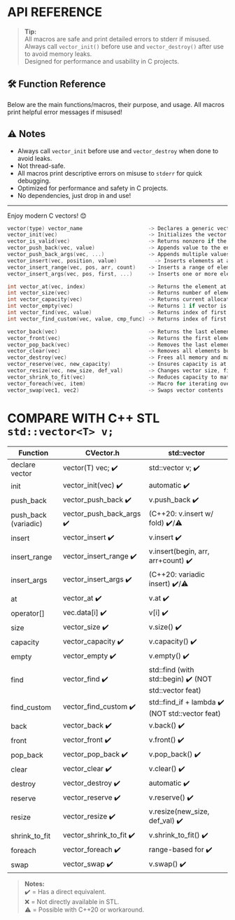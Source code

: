 # API REFERENCE


> **Tip:**  
> All macros are safe and print detailed errors to stderr if misused.  
> Always call `vector_init()` before use and `vector_destroy()` after use to avoid memory leaks.  
> Designed for performance and usability in C projects.  

## 🛠️ Function Reference

Below are the main functions/macros, their purpose, and usage. All macros print helpful error messages if misused!

## ⚠️ Notes

- Always call `vector_init` before use and `vector_destroy` when done to avoid leaks.
- Not thread-safe.
- All macros print descriptive errors on misuse to `stderr` for quick debugging.
- Optimized for performance and safety in C projects.
- No dependencies, just drop in and use!

---

Enjoy modern C vectors! 😊


```c
vector(type) vector_name                     -> Declares a generic vector of the specified type by vector_name variable (macro, no return).
vector_init(vec)                             -> Initializes the vector. Warns if already initialized. (void).
vector_is_valid(vec)                         -> Returns nonzero if the vector is properly initialized (macro, int). (actually it is private :) )
vector_push_back(vec, value)                 -> Appends value to the end of the vector, grows if needed. (void, prints error on fail).
vector_push_back_args(vec, ...)              -> Appends multiple values at once. (void, prints error on fail).
vector_insert(vec, position, value)            -> Inserts elements at a specific position in the vector
vector_insert_range(vec, pos, arr, count)    -> Inserts a range of elements
vector_insert_args(vec, pos, first, ...)     -> Inserts one or more elements at the specified position in the vector.

int vector_at(vec, index)                    -> Returns the element at index. Bounds-checked (macro, element type).
int vector_size(vec)                         -> Returns number of elements in the vector (macro, size_t).
int vector_capacity(vec)                     -> Returns current allocated capacity (macro, size_t).
int vector_empty(vec)                        -> Returns 1 if vector is empty, 0 otherwise (macro, int).
int vector_find(vec, value)                  -> Returns index of first occurrence of value, or -1 if not found (macro, size_t).
int vector_find_custom(vec, value, cmp_func) -> Returns index of first occurrence using custom comparator, or -1 if not found (macro, int).

vector_back(vec)                             -> Returns the last element (macro, element type).
vector_front(vec)                            -> Returns the first element (macro, element type).
vector_pop_back(vec)                         -> Removes the last element. (void, prints error if not initialized/empty).
vector_clear(vec)                            -> Removes all elements but keeps memory allocated. (void, prints error if not initialized).
vector_destroy(vec)                          -> Frees all memory and marks vector as destroyed. (void, prints error if already destroyed or not initialized).
vector_reserve(vec, new_capacity)            -> Ensures capacity is at least new_capacity. (void, prints error on fail).
vector_resize(vec, new_size, def_val)        -> Changes vector size, fills new elements with default_value. (void, prints error on fail).
vector_shrink_to_fit(vec)                    -> Reduces capacity to match size, freeing unused memory. (void, prints error if not initialized).
vector_foreach(vec, item)                    -> Macro for iterating over elements; item is a pointer to each element.
vector_swap(vec1, vec2)                      -> Swaps vector contents
```

# COMPARE WITH C++ STL `std::vector<T> v;`

| Function                  | CVector.h                        | std::vector                         |
|---------------------------|----------------------------------|-------------------------------------|
| declare vector            | vector(T) vec; ✔️                  | std::vector<T> v; ✔️              |
| init                      | vector_init(vec) ✔️              | automatic ✔️                         |
| push_back                 | vector_push_back ✔️              | v.push_back ✔️                      |
| push_back (variadic)      | vector_push_back_args ✔️         | (C++20: v.insert w/ fold) ✔️/⚠️        |
| insert                    | vector_insert ✔️                 | v.insert ✔️                         |
| insert_range              | vector_insert_range ✔️           | v.insert(begin, arr, arr+count) ✔️ |
| insert_args               | vector_insert_args ✔️            | (C++20: variadic insert) ✔️/⚠️         |
| at                        | vector_at ✔️                     | v.at ✔️                             |
| operator[]                | vec.data[i] ✔️              | v[i] ✔️                             |
| size                      | vector_size ✔️                   | v.size() ✔️                         |
| capacity                  | vector_capacity ✔️               | v.capacity() ✔️                     |
| empty                     | vector_empty ✔️                  | v.empty() ✔️                        |
| find                      | vector_find ✔️                   | std::find (with std::begin) ✔️ (NOT std::vector feat)    |
| find_custom               | vector_find_custom ✔️            | std::find_if + lambda ✔️ (NOT std::vector feat)          |
| back                      | vector_back ✔️                   | v.back() ✔️                         |
| front                     | vector_front ✔️                  | v.front() ✔️                        |
| pop_back                  | vector_pop_back ✔️               | v.pop_back() ✔️                     |
| clear                     | vector_clear ✔️                  | v.clear() ✔️                        |
| destroy                   | vector_destroy ✔️                | automatic ✔️                 |
| reserve                   | vector_reserve ✔️               | v.reserve() ✔️                     |
| resize                    | vector_resize ✔️                | v.resize(new_size, def_val) ✔️     |
| shrink_to_fit             | vector_shrink_to_fit ✔️          | v.shrink_to_fit() ✔️               |
| foreach                   | vector_foreach ✔️                | range-based for ✔️                 |
| swap                     | vector_swap ✔️                  | v.swap() ✔️               |


> **Notes:**  
> ✔️ = Has a direct equivalent.  
> ❌ = Not directly available in STL.  
> ⚠️ = Possible with C++20 or workaround.  
